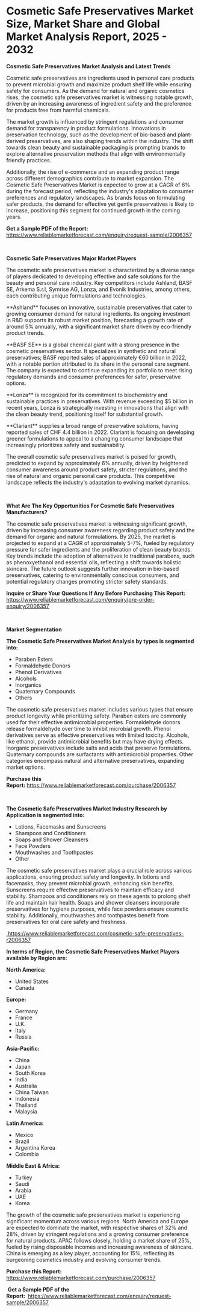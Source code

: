 <p><h1>Cosmetic Safe Preservatives Market Size, Market Share and Global Market Analysis Report, 2025 - 2032</h1></p><p><strong>Cosmetic Safe Preservatives Market Analysis and Latest Trends</strong></p>
<p><p>Cosmetic safe preservatives are ingredients used in personal care products to prevent microbial growth and maximize product shelf life while ensuring safety for consumers. As the demand for natural and organic cosmetics rises, the cosmetic safe preservatives market is witnessing notable growth, driven by an increasing awareness of ingredient safety and the preference for products free from harmful chemicals.</p><p>The market growth is influenced by stringent regulations and consumer demand for transparency in product formulations. Innovations in preservation technology, such as the development of bio-based and plant-derived preservatives, are also shaping trends within the industry. The shift towards clean beauty and sustainable packaging is prompting brands to explore alternative preservation methods that align with environmentally friendly practices.</p><p>Additionally, the rise of e-commerce and an expanding product range across different demographics contribute to market expansion. The Cosmetic Safe Preservatives Market is expected to grow at a CAGR of 6% during the forecast period, reflecting the industry's adaptation to consumer preferences and regulatory landscapes. As brands focus on formulating safer products, the demand for effective yet gentle preservatives is likely to increase, positioning this segment for continued growth in the coming years.</p></p>
<p><strong>Get a Sample PDF of the Report:&nbsp;</strong> <a href="https://www.reliablemarketforecast.com/enquiry/request-sample/2006357?utm_campaign=3617&utm_medium=2&utm_source=Github&utm_content=ia&utm_term=15042025&utm_id=cosmetic-safe-preservatives">https://www.reliablemarketforecast.com/enquiry/request-sample/2006357</a></p>
<p>&nbsp;</p>
<p><strong>Cosmetic Safe Preservatives Major Market Players</strong></p>
<p><p>The cosmetic safe preservatives market is characterized by a diverse range of players dedicated to developing effective and safe solutions for the beauty and personal care industry. Key competitors include Ashland, BASF SE, Arkema S.r.l, Symrise AG, Lonza, and Evonik Industries, among others, each contributing unique formulations and technologies.</p><p>**Ashland** focuses on innovative, sustainable preservatives that cater to growing consumer demand for natural ingredients. Its ongoing investment in R&D supports its robust market position, forecasting a growth rate of around 5% annually, with a significant market share driven by eco-friendly product trends.</p><p>**BASF SE** is a global chemical giant with a strong presence in the cosmetic preservatives sector. It specializes in synthetic and natural preservatives; BASF reported sales of approximately €60 billion in 2022, with a notable portion attributed to its share in the personal care segment. The company is expected to continue expanding its portfolio to meet rising regulatory demands and consumer preferences for safer, preservative options.</p><p>**Lonza** is recognized for its commitment to biochemistry and sustainable practices in preservatives. With revenue exceeding $5 billion in recent years, Lonza is strategically investing in innovations that align with the clean beauty trend, positioning itself for substantial growth.</p><p>**Clariant** supplies a broad range of preservative solutions, having reported sales of CHF 4.4 billion in 2022. Clariant is focusing on developing greener formulations to appeal to a changing consumer landscape that increasingly prioritizes safety and sustainability.</p><p>The overall cosmetic safe preservatives market is poised for growth, predicted to expand by approximately 6% annually, driven by heightened consumer awareness around product safety, stricter regulations, and the rise of natural and organic personal care products. This competitive landscape reflects the industry's adaptation to evolving market dynamics.</p></p>
<p>&nbsp;</p>
<p><strong>What Are The Key Opportunities For Cosmetic Safe Preservatives Manufacturers?</strong></p>
<p><p>The cosmetic safe preservatives market is witnessing significant growth, driven by increasing consumer awareness regarding product safety and the demand for organic and natural formulations. By 2025, the market is projected to expand at a CAGR of approximately 5-7%, fueled by regulatory pressure for safer ingredients and the proliferation of clean beauty brands. Key trends include the adoption of alternatives to traditional parabens, such as phenoxyethanol and essential oils, reflecting a shift towards holistic skincare. The future outlook suggests further innovation in bio-based preservatives, catering to environmentally conscious consumers, and potential regulatory changes promoting stricter safety standards.</p></p>
<p><strong>Inquire or Share Your Questions If Any Before Purchasing This Report:</strong> <a href="https://www.reliablemarketforecast.com/enquiry/pre-order-enquiry/2006357?utm_campaign=3617&utm_medium=2&utm_source=Github&utm_content=ia&utm_term=15042025&utm_id=cosmetic-safe-preservatives">https://www.reliablemarketforecast.com/enquiry/pre-order-enquiry/2006357</a></p>
<p>&nbsp;</p>
<p><strong>Market Segmentation</strong></p>
<p><strong>The Cosmetic Safe Preservatives Market Analysis by types is segmented into:</strong></p>
<p><ul><li>Paraben Esters</li><li>Formaldehyde Donors</li><li>Phenol Derivatives</li><li>Alcohols</li><li>Inorganics</li><li>Quaternary Compounds</li><li>Others</li></ul></p>
<p><p>The cosmetic safe preservatives market includes various types that ensure product longevity while prioritizing safety. Paraben esters are commonly used for their effective antimicrobial properties. Formaldehyde donors release formaldehyde over time to inhibit microbial growth. Phenol derivatives serve as effective preservatives with limited toxicity. Alcohols, like ethanol, provide antimicrobial benefits but may have drying effects. Inorganic preservatives include salts and acids that preserve formulations. Quaternary compounds are surfactants with antimicrobial properties. Other categories encompass natural and alternative preservatives, expanding market options.</p></p>
<p><strong>Purchase this Report:&nbsp;</strong><a href="https://www.reliablemarketforecast.com/purchase/2006357?utm_campaign=3617&utm_medium=2&utm_source=Github&utm_content=ia&utm_term=15042025&utm_id=cosmetic-safe-preservatives">https://www.reliablemarketforecast.com/purchase/2006357</a></p>
<p>&nbsp;</p>
<p><strong>The Cosmetic Safe Preservatives Market Industry Research by Application is segmented into:</strong></p>
<p><ul><li>Lotions, Facemasks and Sunscreens</li><li>Shampoos and Conditioners</li><li>Soaps and Shower Cleansers</li><li>Face Powders</li><li>Mouthwashes and Toothpastes</li><li>Other</li></ul></p>
<p><p>The cosmetic safe preservatives market plays a crucial role across various applications, ensuring product safety and longevity. In lotions and facemasks, they prevent microbial growth, enhancing skin benefits. Sunscreens require effective preservatives to maintain efficacy and stability. Shampoos and conditioners rely on these agents to prolong shelf life and maintain hair health. Soaps and shower cleansers incorporate preservatives for hygiene purposes, while face powders ensure cosmetic stability. Additionally, mouthwashes and toothpastes benefit from preservatives for oral care safety and freshness.</p></p>
<p><a href="https://www.reliablemarketforecast.com/cosmetic-safe-preservatives-r2006357?utm_campaign=3617&utm_medium=2&utm_source=Github&utm_content=ia&utm_term=15042025&utm_id=cosmetic-safe-preservatives">&nbsp;https://www.reliablemarketforecast.com/cosmetic-safe-preservatives-r2006357</a></p>
<p><strong>In terms of Region, the Cosmetic Safe Preservatives Market Players available by Region are:</strong></p>
<p>
    <p> <strong> North America: </strong>
        <ul>
            <li>United States</li>
            <li>Canada</li>
        </ul>
        </p> 
    <p> <strong> Europe: </strong>
        <ul>
            <li>Germany</li>
            <li>France</li>
            <li>U.K.</li>
            <li>Italy</li>
            <li>Russia</li>
        </ul>
        </p> 
    <p> <strong> Asia-Pacific: </strong>
        <ul>
            <li>China</li>
            <li>Japan</li>
            <li>South Korea</li>
            <li>India</li>
            <li>Australia</li>
            <li>China Taiwan</li>
            <li>Indonesia</li>
            <li>Thailand</li>
            <li>Malaysia</li>
        </ul>
        </p> 
    <p> <strong> Latin America: </strong>
        <ul>
            <li>Mexico</li>
            <li>Brazil</li>
            <li>Argentina Korea</li>
            <li>Colombia</li>
        </ul>
        </p> 
    <p> <strong> Middle East & Africa: </strong>
        <ul>
            <li>Turkey</li>
            <li>Saudi</li>
            <li>Arabia</li>
            <li>UAE</li>
            <li>Korea</li>
        </ul>
    </p>
    </p>
<p><p>The growth of the cosmetic safe preservatives market is experiencing significant momentum across various regions. North America and Europe are expected to dominate the market, with respective shares of 32% and 28%, driven by stringent regulations and a growing consumer preference for natural products. APAC follows closely, holding a market share of 25%, fueled by rising disposable incomes and increasing awareness of skincare. China is emerging as a key player, accounting for 15%, reflecting its burgeoning cosmetics industry and evolving consumer trends.</p></p>
<p><strong>Purchase this Report: </strong><a href="https://www.reliablemarketforecast.com/purchase/2006357?utm_campaign=3617&utm_medium=2&utm_source=Github&utm_content=ia&utm_term=15042025&utm_id=cosmetic-safe-preservatives">https://www.reliablemarketforecast.com/purchase/2006357</a></p>
<p>&nbsp;<strong>Get a Sample PDF of the Report:&nbsp;&nbsp;</strong><a href="https://www.reliablemarketforecast.com/enquiry/request-sample/2006357?utm_campaign=3617&utm_medium=2&utm_source=Github&utm_content=ia&utm_term=15042025&utm_id=cosmetic-safe-preservatives">https://www.reliablemarketforecast.com/enquiry/request-sample/2006357</a></p>
<p><strong></strong></p>
<p><p></p><p></p><p></p></p>